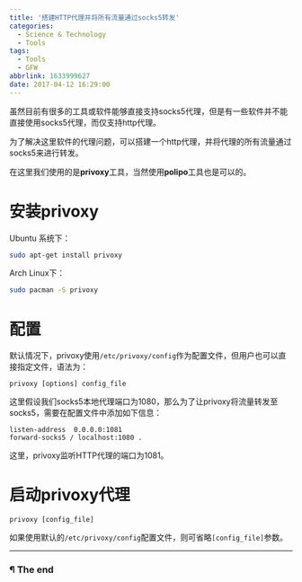 ```yaml
---
title: '搭建HTTP代理并将所有流量通过socks5转发'
categories:
  - Science & Technology
  - Tools
tags:
  - Tools
  - GFW
abbrlink: 1633999627
date: 2017-04-12 16:29:00
---
```


虽然目前有很多的工具或软件能够直接支持socks5代理，但是有一些软件并不能直接使用socks5代理，而仅支持http代理。

为了解决这里软件的代理问题，可以搭建一个http代理，并将代理的所有流量通过socks5来进行转发。

在这里我们使用的是**privoxy**工具，当然使用**polipo**工具也是可以的。

<!-- more -->

# 安装privoxy

Ubuntu 系统下：

```bash
sudo apt-get install privoxy
```

Arch Linux下：

```bash
sudo pacman -S privoxy
```

# 配置

默认情况下，privoxy使用`/etc/privoxy/config`作为配置文件，但用户也可以直接指定文件，语法为：

```
privoxy [options] config_file
```

这里假设我们socks5本地代理端口为1080，那么为了让privoxy将流量转发至socks5，需要在配置文件中添加如下信息：

```
listen-address  0.0.0.0:1081
forward-socks5 / localhost:1080 .
```

这里，privoxy监听HTTP代理的端口为1081。

# 启动privoxy代理

```
privoxy [config_file]
```

如果使用默认的`/etc/privoxy/config`配置文件，则可省略`[config_file]`参数。

---

### ¶ The end
